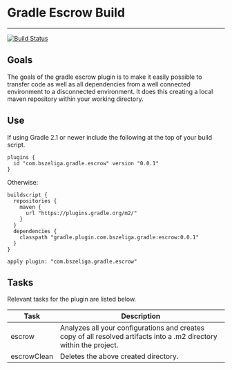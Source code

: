 
# Gradle Escrow Build

----------------------------------

[![Build Status](https://travis-ci.org/bszeliga/gradle-escrow.svg?branch=develop)](https://travis-ci.org/bszeliga/gradle-escrow)

## Goals

The goals of the gradle escrow plugin is to make it easily possible to transfer code as well as
all dependencies from a well connected environment to a disconnected environment. It does this
creating a local maven repository within your working directory.

## Use

If using Gradle 2.1 or newer include the following at the top of your build script.

```
plugins {
  id "com.bszeliga.gradle.escrow" version "0.0.1"
}
```

Otherwise:

```
buildscript {
  repositories {
    maven {
      url "https://plugins.gradle.org/m2/"
    }
  }
  dependencies {
    classpath "gradle.plugin.com.bszeliga.gradle:escrow:0.0.1"
  }
}

apply plugin: "com.bszeliga.gradle.escrow"
```

## Tasks

Relevant tasks for the plugin are listed below.

| Task        | Description |
|-------------|-------------|
| escrow      | Analyzes all your configurations and creates copy of all resolved artifacts into a .m2 directory within the project. |
| escrowClean | Deletes the above created directory. |